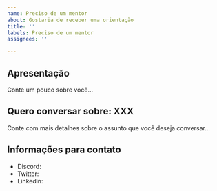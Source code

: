 ```yaml
---
name: Preciso de um mentor
about: Gostaria de receber uma orientação
title: ''
labels: Preciso de um mentor
assignees: ''

---
```


## Apresentação
Conte um pouco sobre você...

## Quero conversar sobre: XXX
Conte com mais detalhes sobre o assunto que você deseja conversar...

## Informações para contato
- Discord: 
- Twitter: 
- Linkedin:
